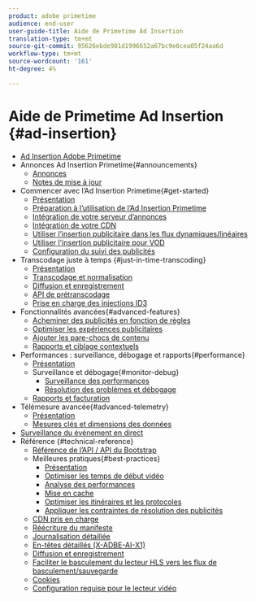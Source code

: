 ```yaml
---
product: adobe primetime
audience: end-user
user-guide-title: Aide de Primetime Ad Insertion
translation-type: tm+mt
source-git-commit: 95626ebde981d1996652a67bc9e0cea05f24aa6d
workflow-type: tm+mt
source-wordcount: '161'
ht-degree: 4%

---
```



# Aide de Primetime Ad Insertion {#ad-insertion}

+ [Ad Insertion Adobe Primetime](home.md)
+ Annonces Ad Insertion Primetime{#announcements}
   + [Annonces](announcements/overview.md)
   + [Notes de mise à jour](/help/release-notes/ptai-21x-release-notes.md)
+ Commencer avec l’Ad Insertion Primetime{#get-started}
   + [Présentation](getting-started/get-started-overview.md)
   + [Préparation à l’utilisation de l’Ad Insertion Primetime](getting-started/setup-ptai.md)
   + [Intégration de votre serveur d’annonces](getting-started/integrate-ad-server.md)
   + [Intégration de votre CDN](getting-started/integrate-cdn.md)
   + [Utiliser l’insertion publicitaire dans les flux dynamiques/linéaires](getting-started/ad-insertion-live-linear-stream.md)
   + [Utiliser l&#39;insertion publicitaire pour VOD](getting-started/ad-insertion-vod.md)
   + [Configuration du suivi des publicités](getting-started/set-up-ad-tracking.md)
+ Transcodage juste à temps {#just-in-time-transcoding}
   + [Présentation](just-in-time-transcoding/jit-transcoding-overview.md)
   + [Transcodage et normalisation](just-in-time-transcoding/transcoding-and-normalization.md)
   + [Diffusion et enregistrement](just-in-time-transcoding/delivery-and-storage.md)
   + [API de prétranscodage](just-in-time-transcoding/pre-transcoding-api.md)
   + [Prise en charge des injections ID3](just-in-time-transcoding/id3-injection-support.md)
+ Fonctionnalités avancées{#advanced-features}
   + [Acheminer des publicités en fonction de règles](advanced-features/route-ads-based-on-rules.md)
   + [Optimiser les expériences publicitaires](advanced-features/optimize-ad-experiences.md)
   + [Ajouter les pare-chocs de contenu](advanced-features/add-content-bumpers.md)
   + [Rapports et ciblage contextuels](advanced-features/contextual-reporting-and-targeting.md)
+ Performances : surveillance, débogage et rapports{#performance}
   + [Présentation](performance-monitoring-debugging-reporting/performance-overview.md)
   + Surveillance et débogage{#monitor-debug}
      + [Surveillance des performances](performance-monitoring-debugging-reporting/performance-monitoring.md)
      + [Résolution des problèmes et débogage](performance-monitoring-debugging-reporting/troubleshoot-and-debug.md)
   + [Rapports et facturation](performance-monitoring-debugging-reporting/reporting-and-billing.md)
+ Télémesure avancée{#advanced-telemetry}
   + [Présentation](advanced-telemetry/advanced-telemetry-overview.md)
   + [Mesures clés et dimensions des données](advanced-telemetry/key-metrics.md)
+ [Surveillance du événement en direct](live-event-monitoring.md)
+ Référence {#technical-reference}
   + [Référence de l’API / API du Bootstrap](technical-reference/bootstrap-api.md)
   + Meilleures pratiques{#best-practices}
      + [Présentation](best-practices/best-practices-overview.md)
      + [Optimiser les temps de début vidéo](best-practices/optimize-video-startup-time.md)
      + [Analyse des performances](best-practices/analyze-performance.md)
      + [Mise en cache](best-practices/caching.md)
      + [Optimiser les itinéraires et les protocoles](best-practices/optimize-routes-protocols.md)
      + [Appliquer les contraintes de résolution des publicités](best-practices/apply-ad-resolution-constraints.md)
   + [CDN pris en charge](technical-reference/supported-cdns.md)
   + [Réécriture du manifeste](technical-reference/manifest-rewriting.md)
   + [Journalisation détaillée](performance-monitoring-debugging-reporting/verbose-logging.md)
   + [En-têtes détaillés (X-ADBE-AI-X1)](performance-monitoring-debugging-reporting/debugging-headers.md)
   + [Diffusion et enregistrement](/help/primetime-ad-insertion/just-in-time-transcoding/delivery-and-storage.md)
   + [Faciliter le basculement du lecteur HLS vers les flux de basculement/sauvegarde](technical-reference/hls-switching-to-failover.md)
   + [Cookies](technical-reference/cookies.md)
   + [Configuration requise pour le lecteur vidéo](technical-reference/video-player-requirements.md)